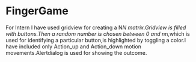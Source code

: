 # FingerGame
For Intern
I have used gridview for creating a N*N matrix.Gridview is filled with buttons.Then a random number is chosen between 0 and n*n,which 
is used for identifying a particular button,is highlighted by toggling a color.I have included only Action_up and Action_down motion 
movements.Alertdialog is used for showing the outcome.

